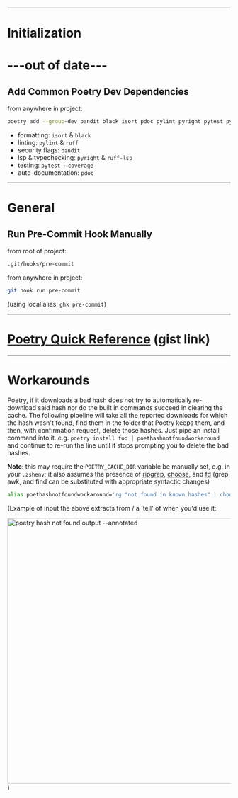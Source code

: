 ----------------------------------------------

# Initialization

# ---out of date---

## Add Common Poetry Dev Dependencies
from anywhere in project:  
```zsh
poetry add --group=dev bandit black isort pdoc pylint pyright pytest pytest-cov ruff ruff-lsp
```

- formatting: `isort` & `black`
- linting: `pylint` & `ruff`
- security flags: `bandit`
- lsp & typechecking: `pyright` & `ruff-lsp`
- testing: `pytest` + `coverage`
- auto-documentation: `pdoc`



---------------------------------------------

# General

## Run Pre-Commit Hook Manually
from root of project:  
```zsh
.git/hooks/pre-commit
```
from anywhere in project:
```zsh
git hook run pre-commit
```
(using local alias: `ghk pre-commit`)

____________________________________________


# [Poetry Quick Reference](https://gist.github.com/ethanmsl/e5529d1e03c307a28b0c660f17bbf5ef) (gist link)

____________________________________________

# Workarounds
Poetry, if it downloads a bad hash does not try to automatically re-download said hash nor do the built in commands succeed in clearing the cache.
The following pipeline will take all the reported downloads for which the hash wasn't found, find them in the folder that Poetry keeps them, and then, with confirmation request, delete those hashes.
Just pipe an install command into it.  e.g. `poetry install foo | poethashnotfoundworkaround` and continue to re-run the line until it stops prompting you to delete the bad hashes.

**Note**: this may require the `POETRY_CACHE_DIR` variable be manually set, e.g. in your `.zshenv`; it also assumes the presence of [ripgrep](https://github.com/BurntSushi/ripgrep), [choose](https://github.com/theryangeary/choose/tree/d434bd289d043997058d9a08d5e02642060fcde9/), and [fd](https://github.com/sharkdp/fd) (grep, awk, and find can be substituted with appropriate syntactic changes)

```zsh
alias poethashnotfoundworkaround='rg "not found in known hashes" | choose -f "archive" 1 | choose 0 | xargs -I_ fd _ $POETRY_CACHE_DIR | xargs -o rm -i'
```

(Example of input the above extracts from / a 'tell' of when you'd use it:

<img width="600" alt="poetry hash not found output --annotated" src="https://user-images.githubusercontent.com/33399972/205516755-21dceb07-6d8d-4ec6-90f7-7041c5227581.png">)
